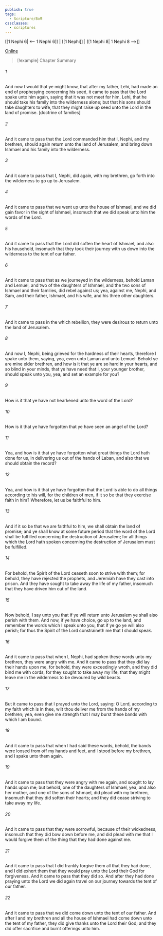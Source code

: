 ```yaml
---
publish: true
tags:
  - Scripture/BoM
cssclasses:
  - scriptures
---
```

[[1 Nephi 6| <-- 1 Nephi 6]] | [[1 Nephi]] | [[1 Nephi 8| 1 Nephi 8 -->]]

[Online](https://churchofjesuschrist.org/study/scriptures/bofm/1-ne/7?lang=eng)

>[!example] Chapter Summary
>
###### 1
And now I would that ye might know, that after my father, Lehi, had made an end of prophesying concerning his seed, it came to pass that the Lord spake unto him again, saying that it was not meet for him, Lehi, that he should take his family into the wilderness alone; but that his sons should take daughters to wife, that they might raise up seed unto the Lord in the land of promise. [doctrine of families]
###### 2
And it came to pass that the Lord commanded him that I, Nephi, and my brethren, should again return unto the land of Jerusalem, and bring down Ishmael and his family into the wilderness.
###### 3
And it came to pass that I, Nephi, did again, with my brethren, go forth into the wilderness to go up to Jerusalem.
###### 4
And it came to pass that we went up unto the house of Ishmael, and we did gain favor in the sight of Ishmael, insomuch that we did speak unto him the words of the Lord.
###### 5
And it came to pass that the Lord did soften the heart of Ishmael, and also his household, insomuch that they took their journey with us down into the wilderness to the tent of our father.
###### 6
And it came to pass that as we journeyed in the wilderness, behold Laman and Lemuel, and two of the daughters of Ishmael, and the two sons of Ishmael and their families, did rebel against us; yea, against me, Nephi, and Sam, and their father, Ishmael, and his wife, and his three other daughters.
###### 7
And it came to pass in the which rebellion, they were desirous to return unto the land of Jerusalem.
###### 8
And now I, Nephi, being grieved for the hardness of their hearts, therefore I spake unto them, saying, yea, even unto Laman and unto Lemuel: Behold ye are mine elder brethren, and how is it that ye are so hard in your hearts, and so blind in your minds, that ye have need that I, your younger brother, should speak unto you, yea, and set an example for you?
###### 9
How is it that ye have not hearkened unto the word of the Lord?
###### 10
How is it that ye have forgotten that ye have seen an angel of the Lord?
###### 11
Yea, and how is it that ye have forgotten what great things the Lord hath done for us, in delivering us out of the hands of Laban, and also that we should obtain the record?
###### 12
Yea, and how is it that ye have forgotten that the Lord is able to do all things according to his will, for the children of men, if it so be that they exercise faith in him? Wherefore, let us be faithful to him.
###### 13
And if it so be that we are faithful to him, we shall obtain the land of promise; and ye shall know at some future period that the word of the Lord shall be fulfilled concerning the destruction of Jerusalem; for all things which the Lord hath spoken concerning the destruction of Jerusalem must be fulfilled.
###### 14
For behold, the Spirit of the Lord ceaseth soon to strive with them; for behold, they have rejected the prophets, and Jeremiah have they cast into prison. And they have sought to take away the life of my father, insomuch that they have driven him out of the land.
###### 15
Now behold, I say unto you that if ye will return unto Jerusalem ye shall also perish with them. And now, if ye have choice, go up to the land, and remember the words which I speak unto you, that if ye go ye will also perish; for thus the Spirit of the Lord constraineth me that I should speak.
###### 16
And it came to pass that when I, Nephi, had spoken these words unto my brethren, they were angry with me. And it came to pass that they did lay their hands upon me, for behold, they were exceedingly wroth, and they did bind me with cords, for they sought to take away my life, that they might leave me in the wilderness to be devoured by wild beasts.
###### 17
But it came to pass that I prayed unto the Lord, saying: O Lord, according to my faith which is in thee, wilt thou deliver me from the hands of my brethren; yea, even give me strength that I may burst these bands with which I am bound.
###### 18
And it came to pass that when I had said these words, behold, the bands were loosed from off my hands and feet, and I stood before my brethren, and I spake unto them again.
###### 19
And it came to pass that they were angry with me again, and sought to lay hands upon me; but behold, one of the daughters of Ishmael, yea, and also her mother, and one of the sons of Ishmael, did plead with my brethren, insomuch that they did soften their hearts; and they did cease striving to take away my life.
###### 20
And it came to pass that they were sorrowful, because of their wickedness, insomuch that they did bow down before me, and did plead with me that I would forgive them of the thing that they had done against me.
###### 21
And it came to pass that I did frankly forgive them all that they had done, and I did exhort them that they would pray unto the Lord their God for forgiveness. And it came to pass that they did so. And after they had done praying unto the Lord we did again travel on our journey towards the tent of our father.
###### 22
And it came to pass that we did come down unto the tent of our father. And after I and my brethren and all the house of Ishmael had come down unto the tent of my father, they did give thanks unto the Lord their God; and they did offer sacrifice and burnt offerings unto him.



